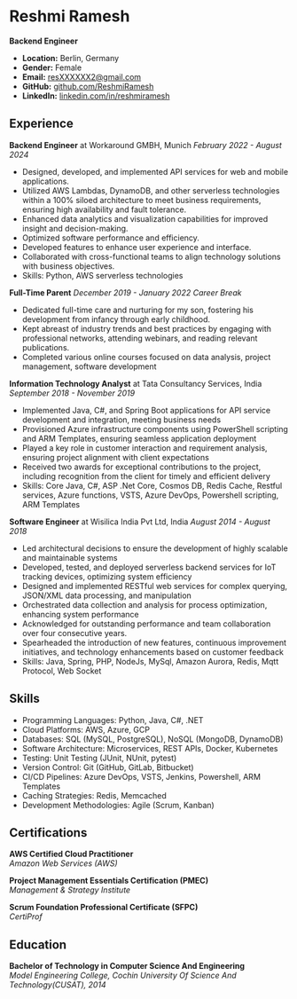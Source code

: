 # Reshmi Ramesh

**Backend Engineer**

- **Location:** Berlin, Germany
- **Gender:** Female
- **Email:** resXXXXXX2@gmail.com
- **GitHub:** [github.com/ReshmiRamesh](https://github.com/RReshmiRamesh)
- **LinkedIn:** [linkedin.com/in/reshmiramesh](https://www.linkedin.com/in/reshmiramesh/)

## Experience

**Backend Engineer** at  Workaround GMBH, Munich
*February 2022 - August 2024*  
- Designed, developed, and implemented API services for web and mobile applications.
- Utilized AWS Lambdas, DynamoDB, and other serverless technologies within a 100% siloed architecture to meet business requirements, ensuring high availability and fault tolerance.
- Enhanced data analytics and visualization capabilities for improved insight and decision-making.
- Optimized software performance and efficiency.
- Developed features to enhance user experience and interface.
- Collaborated with cross-functional teams to align technology solutions with business objectives.
- Skills: Python, AWS serverless technologies


**Full-Time Parent**
*December 2019 - January 2022 Career Break*
- Dedicated full-time care and nurturing for my son, fostering his development from infancy through early childhood.
- Kept abreast of industry trends and best practices by engaging with professional networks, attending webinars, and reading relevant publications.
- Completed various online courses focused on data analysis, project management, software development

**Information Technology Analyst** at Tata Consultancy Services, India
*September 2018 - November 2019*  
- Implemented Java, C#, and Spring Boot applications for API service development and integration, meeting business needs
- Provisioned Azure infrastructure components using PowerShell scripting and ARM Templates, ensuring seamless application deployment
- Played a key role in customer interaction and requirement analysis, ensuring project alignment with client expectations
- Received two awards for exceptional contributions to the project, including recognition from the client for timely and efficient delivery
- Skills: Core Java, C#, ASP .Net Core, Cosmos DB, Redis Cache, Restful services, Azure functions, VSTS, Azure DevOps, Powershell scripting, ARM Templates 


**Software Engineer** at Wisilica India Pvt Ltd, India
*August 2014 - August 2018*  
- Led architectural decisions to ensure the development of highly scalable and maintainable systems
- Developed, tested, and deployed serverless backend services for IoT tracking devices, optimizing system efficiency
- Designed and implemented RESTful web services for complex querying, JSON/XML data processing, and manipulation
- Orchestrated data collection and analysis for process optimization, enhancing system performance
- Acknowledged for outstanding performance and team collaboration over four consecutive years.
- Spearheaded the introduction of new features, continuous improvement initiatives, and technology enhancements based on customer feedback
- Skills: Java, Spring, PHP, NodeJs, MySql, Amazon Aurora, Redis, Mqtt Protocol, Web Socket

## Skills
- Programming Languages: Python, Java, C#, .NET
- Cloud Platforms: AWS, Azure, GCP
- Databases: SQL (MySQL, PostgreSQL), NoSQL (MongoDB, DynamoDB)
- Software Architecture: Microservices, REST APIs, Docker, Kubernetes
- Testing: Unit Testing (JUnit, NUnit, pytest)
- Version Control: Git (GitHub, GitLab, Bitbucket)
- CI/CD Pipelines: Azure DevOps, VSTS, Jenkins, Powershell, ARM Templates
- Caching Strategies: Redis, Memcached
- Development Methodologies: Agile (Scrum, Kanban)

## Certifications

**AWS Certified Cloud Practitioner**  
*Amazon Web Services (AWS)*

**Project Management Essentials Certification (PMEC)**  
*Management & Strategy Institute*

**Scrum Foundation Professional Certificate (SFPC)**  
*CertiProf*

## Education

**Bachelor of Technology in Computer Science And Engineering**  
*Model Engineering College, Cochin University Of Science And Technology(CUSAT), 2014*


